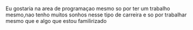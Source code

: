 Eu gostaria na area de programaçao mesmo so por ter um trabalho mesmo,nao tenho muitos
sonhos nesse tipo de carreira e so por trabalhar mesmo que e algo que estou familirizado
